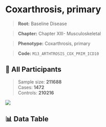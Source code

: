 # Coxarthrosis, primary

> **Root:** Baseline Disease  

> **Chapter:** Chapter XIII- Musculoskeletal  

> **Phenotype:** Coxarthrosis, primary  

> **Code:** `M13_ARTHTROSIS_COX_PRIM_ICD10`

## 🧪 All Participants  
> Sample size: **211688**  
> Cases: **1472**  
> Controls: **210216**
<img src="/Sensitive/Figures/ALL/Incidence/M13_ARTHTROSIS_COX_PRIM_ICD10.png"/>

## 📊 Data Table
<CsvTableMRF src="/Sensitive/Data/ALL/Incidence/COX_M13_ARTHTROSIS_COX_PRIM_ICD10.csv"/>

